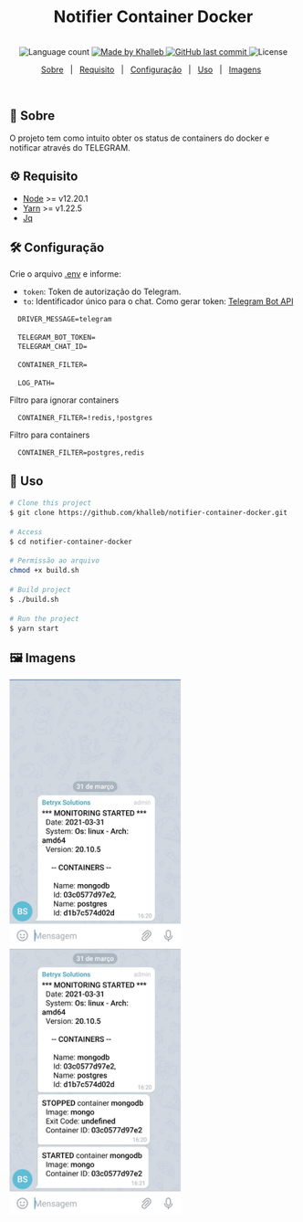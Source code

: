 <h1 align="center">
   Notifier Container Docker
</h1>

<p align="center">
  <br>
  <img alt="Language count" src="https://img.shields.io/github/repo-size/khalleb/notifier-container-docker"/>

  <a href="https://www.linkedin.com/in/khalleb/">
    <img alt="Made by Khalleb" src="https://img.shields.io/badge/made%20by-khalleb-%237519C1">
  </a>

  <a href="https://github.com/khalleb/ignews/commits/main">
    <img alt="GitHub last commit" src="https://img.shields.io/github/last-commit/khalleb/notifier-container-docker">
  </a>

  <img alt="License" src="https://img.shields.io/github/license/khalleb/notifier-container-docker">
</p>

<p align="center">
  <a href="#dart-sobre">Sobre</a> &#xa0; | &#xa0;
  <a href="#gear-requisito">Requisito</a> &#xa0; | &#xa0;
  <a href="#hammer_and_wrench-configuração">Configuração</a> &#xa0; | &#xa0;
  <a href="#rocket-uso">Uso</a> &#xa0; | &#xa0;
  <a href="#framed_picture-imagens">Imagens</a> &#xa0;
</p>

<br>

## :dart: Sobre

O projeto tem como intuito obter os status de containers do docker e notificar através do TELEGRAM.

## :gear: Requisito

- [Node](https://nodejs.org/en/) >= v12.20.1
- [Yarn](https://yarnpkg.com/lang/en/) >= v1.22.5
- [Jq](https://stedolan.github.io/jq/)

## :hammer_and_wrench: Configuração

Crie o arquivo [.env](https://github.com/khalleb/notifier-container-docker/blob/main/.env.example) e informe:

- `token`: Token de autorização do Telegram.
- `to`: Identificador único para o chat.
  Como gerar token: [Telegram Bot API](https://core.telegram.org/bots/api)

```env
  DRIVER_MESSAGE=telegram

  TELEGRAM_BOT_TOKEN=
  TELEGRAM_CHAT_ID=

  CONTAINER_FILTER=

  LOG_PATH=
```

Filtro para ignorar containers

```env
  CONTAINER_FILTER=!redis,!postgres
```

Filtro para containers

```env
  CONTAINER_FILTER=postgres,redis
```

## :rocket: Uso

```bash
# Clone this project
$ git clone https://github.com/khalleb/notifier-container-docker.git

# Access
$ cd notifier-container-docker

# Permissão ao arquivo
chmod +x build.sh

# Build project
$ ./build.sh

# Run the project
$ yarn start
```

## :framed_picture: Imagens

<div>
    <img alt = "Image telegram one" src = "./.github/images/image-01.jpeg" width = "300px"/>
    <img alt = "Image telegram two" src = "./.github/images/image-02.jpeg" width = "300px"/>
</div>
